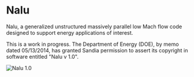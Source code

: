 Nalu
====

Nalu, a generalized unstructured massively parallel low Mach flow code designed to support energy applications of interest.

This is a work in progress. The Department of Energy (DOE), by memo dated 05/13/2014, has granted Sandia permission to assert 
its copyright in software entitled "Nalu v 1.0".

![Nalu 1.0](https://github.com/spdomin/Nalu/wiki/images/naluV1.0.png)
